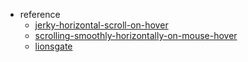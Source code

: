 - reference
  - [jerky-horizontal-scroll-on-hover](https://stackoverflow.com/questions/41345207/jerky-horizontal-scroll-on-hover)
  - [scrolling-smoothly-horizontally-on-mouse-hover](https://stackoverflow.com/questions/55785550/scrolling-smoothly-horizontally-on-mouse-hover)
  - [lionsgate](https://www.lionsgate.com/)
